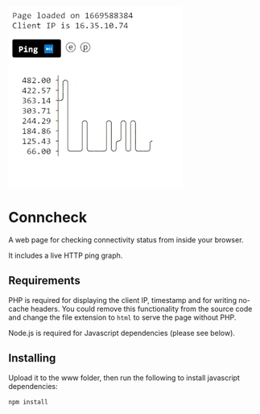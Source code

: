 ![](https://raw.githubusercontent.com/rolfen/conncheck/js/gif.gif)

# Conncheck

A web page for checking connectivity status from inside your browser.

It includes a live HTTP ping graph.

## Requirements

PHP is required for displaying the client IP, timestamp and for writing no-cache headers. You could remove this functionality from the source code and change the file extension to `html` to serve the page without PHP.

Node.js is required for Javascript dependencies (please see below).

## Installing

Upload it to the www folder, then run the following to install javascript dependencies:

```
npm install
```
